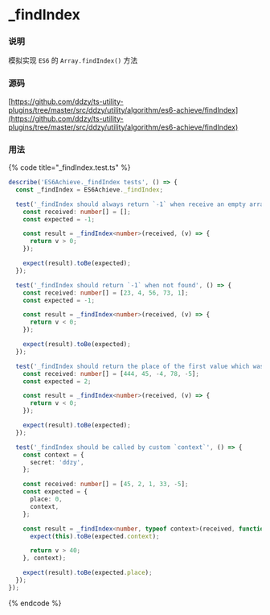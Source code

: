 # \_findIndex

### 说明

模拟实现 `ES6` 的 `Array.findIndex()` 方法

### 源码

[https://github.com/ddzy/ts-utility-plugins/tree/master/src/ddzy/utility/algorithm/es6-achieve/findIndex](https://github.com/ddzy/ts-utility-plugins/tree/master/src/ddzy/utility/algorithm/es6-achieve/findIndex)

### 用法

{% code title="\_findIndex.test.ts" %}
```typescript
describe('ES6Achieve._findIndex tests', () => {
  const _findIndex = ES6Achieve._findIndex;

  test('_findIndex should always return `-1` when receive an empty array', () => {
    const received: number[] = [];
    const expected = -1;

    const result = _findIndex<number>(received, (v) => {
      return v > 0;
    });

    expect(result).toBe(expected);
  });

  test('_findIndex should return `-1` when not found', () => {
    const received: number[] = [23, 4, 56, 73, 1];
    const expected = -1;

    const result = _findIndex<number>(received, (v) => {
      return v < 0;
    });

    expect(result).toBe(expected);
  });

  test('_findIndex should return the place of the first value which was eligible', () => {
    const received: number[] = [444, 45, -4, 78, -5];
    const expected = 2;

    const result = _findIndex<number>(received, (v) => {
      return v < 0;
    });

    expect(result).toBe(expected);
  });

  test('_findIndex should be called by custom `context`', () => {
    const context = {
      secret: 'ddzy',
    };

    const received: number[] = [45, 2, 1, 33, -5];
    const expected = {
      place: 0,
      context,
    };

    const result = _findIndex<number, typeof context>(received, function (v) {
      expect(this).toBe(expected.context);

      return v > 40;
    }, context);

    expect(result).toBe(expected.place);
  });
});
```
{% endcode %}



